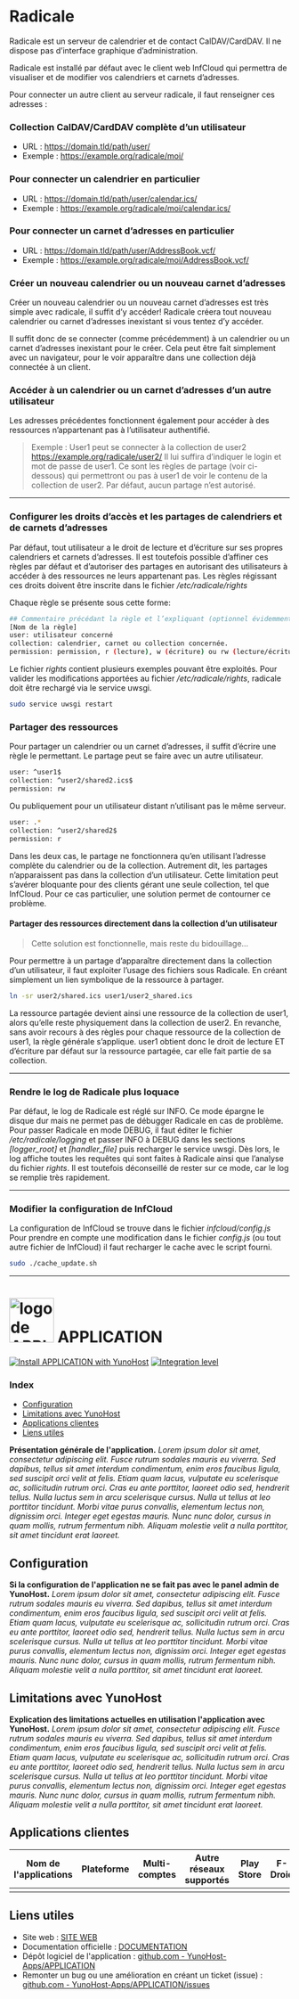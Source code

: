 # Radicale

Radicale est un serveur de calendrier et de contact CalDAV/CardDAV. Il ne dispose pas d’interface graphique d’administration.

Radicale est installé par défaut avec le client web InfCloud qui permettra de visualiser et de modifier vos calendriers et carnets d’adresses.

Pour connecter un autre client au serveur radicale, il faut renseigner ces adresses :

### Collection CalDAV/CardDAV complète d’un utilisateur
- URL : https://domain.tld/path/user/
- Exemple : https://example.org/radicale/moi/

### Pour connecter un calendrier en particulier
- URL : https://domain.tld/path/user/calendar.ics/
- Exemple : https://example.org/radicale/moi/calendar.ics/

### Pour connecter un carnet d’adresses en particulier
- URL : https://domain.tld/path/user/AddressBook.vcf/
- Exemple : https://example.org/radicale/moi/AddressBook.vcf/

### Créer un nouveau calendrier ou un nouveau carnet d’adresses
Créer un nouveau calendrier ou un nouveau carnet d’adresses est très simple avec radicale, il suffit d’y accéder! Radicale créera tout nouveau calendrier ou carnet d’adresses inexistant si vous tentez d’y accéder.

Il suffit donc de se connecter (comme précédemment) à un calendrier ou un carnet d’adresses inexistant pour le créer.
Cela peut être fait simplement avec un navigateur, pour le voir apparaître dans une collection déjà connectée à un client.

### Accéder à un calendrier ou un carnet d’adresses d’un autre utilisateur
Les adresses précédentes fonctionnent également pour accéder à des ressources n’appartenant pas à l’utilisateur authentifié.

> Exemple :
> User1 peut se connecter à la collection de user2
> https://example.org/radicale/user2/
> Il lui suffira d’indiquer le login et mot de passe de user1.
> Ce sont les règles de partage (voir ci-dessous) qui permettront ou pas à user1 de voir le contenu de la collection de user2.
> Par défaut, aucun partage n’est autorisé.

---

### Configurer les droits d’accès et les partages de calendriers et de carnets d’adresses
Par défaut, tout utilisateur a le droit de lecture et d’écriture sur ses propres calendriers et carnets d’adresses.
Il est toutefois possible d’affiner ces règles par défaut et d’autoriser des partages en autorisant des utilisateurs à accéder à des ressources ne leurs appartenant pas.
Les règles régissant ces droits doivent être inscrite dans le fichier */etc/radicale/rights*

Chaque règle se présente sous cette forme:
```bash
## Commentaire précédant la règle et l’expliquant (optionnel évidemment)
[Nom de la règle]
user: utilisateur concerné
collection: calendrier, carnet ou collection concernée.
permission: permission, r (lecture), w (écriture) ou rw (lecture/écriture)
```
Le fichier *rights* contient plusieurs exemples pouvant être exploités.
Pour valider les modifications apportées au fichier */etc/radicale/rights*, radicale doit être rechargé via le service uwsgi.
```bash
sudo service uwsgi restart
```

### Partager des ressources
Pour partager un calendrier ou un carnet d’adresses, il suffit d’écrire une règle le permettant. Le partage peut se faire avec un autre utilisateur.
```bash
user: ^user1$
collection: ^user2/shared2.ics$
permission: rw
```
Ou publiquement pour un utilisateur distant n’utilisant pas le même serveur.
```bash
user: .*
collection: ^user2/shared2$
permission: r
```
Dans les deux cas, le partage ne fonctionnera qu’en utilisant l’adresse complète du calendrier ou de la collection. Autrement dit, les partages n’apparaissent pas dans la collection d’un utilisateur.
Cette limitation peut s’avérer bloquante pour des clients gérant une seule collection, tel que InfCloud. Pour ce cas particulier, une solution permet de contourner ce problème.

#### Partager des ressources directement dans la collection d’un utilisateur
> Cette solution est fonctionnelle, mais reste du bidouillage…

Pour permettre à un partage d’apparaître directement dans la collection d’un utilisateur, il faut exploiter l’usage des fichiers sous Radicale.
En créant simplement un lien symbolique de la ressource à partager.
```bash
ln -sr user2/shared.ics user1/user2_shared.ics
```
La ressource partagée devient ainsi une ressource de la collection de user1, alors qu’elle reste physiquement dans la collection de user2.
En revanche, sans avoir recours à des règles pour chaque ressource de la collection de user1, la règle générale s’applique. user1 obtient donc le droit de lecture ET d’écriture par défaut sur la ressource partagée, car elle fait partie de sa collection.

---

### Rendre le log de Radicale plus loquace
Par défaut, le log de Radicale est réglé sur INFO. Ce mode épargne le disque dur mais ne permet pas de débugger Radicale en cas de problème.
Pour passer Radicale en mode DEBUG, il faut éditer le fichier */etc/radicale/logging* et passer INFO à DEBUG dans les sections *[logger_root]* et *[handler_file]* puis recharger le service uwsgi.
Dès lors, le log affiche toutes les requêtes qui sont faites à Radicale ainsi que l’analyse du fichier *rights*.
Il est toutefois déconseillé de rester sur ce mode, car le log se remplie très rapidement.

---

### Modifier la configuration de InfCloud
La configuration de InfCloud se trouve dans le fichier *infcloud/config.js*
Pour prendre en compte une modification dans le fichier *config.js* (ou tout autre fichier de InfCloud) il faut recharger le cache avec le script fourni.
```bash
sudo ./cache_update.sh
```

------------------

# <img src="/images/APPLICATION_logo.svg" width="80px" alt="logo de APPLICATION"> APPLICATION

[![Install APPLICATION with YunoHost](https://install-app.yunohost.org/install-with-yunohost.png)](https://install-app.yunohost.org/?app=APPLICATION) [![Integration level](https://dash.yunohost.org/integration/APPLICATION.svg)](https://dash.yunohost.org/appci/app/APPLICATION)

### Index

- [Configuration](#configuration)
- [Limitations avec YunoHost](#limitations-avec-yunohost)
- [Applications clientes](#applications-clientes)
- [Liens utiles](#liens-utiles)

**Présentation générale de l'application.** *Lorem ipsum dolor sit amet, consectetur adipiscing elit. Fusce rutrum sodales mauris eu viverra. Sed dapibus, tellus sit amet interdum condimentum, enim eros faucibus ligula, sed suscipit orci velit at felis. Etiam quam lacus, vulputate eu scelerisque ac, sollicitudin rutrum orci. Cras eu ante porttitor, laoreet odio sed, hendrerit tellus. Nulla luctus sem in arcu scelerisque cursus. Nulla ut tellus at leo porttitor tincidunt. Morbi vitae purus convallis, elementum lectus non, dignissim orci. Integer eget egestas mauris. Nunc nunc dolor, cursus in quam mollis, rutrum fermentum nibh. Aliquam molestie velit a nulla porttitor, sit amet tincidunt erat laoreet.*

## Configuration

**Si la configuration de l'application ne se fait pas avec le panel admin de YunoHost.** *Lorem ipsum dolor sit amet, consectetur adipiscing elit. Fusce rutrum sodales mauris eu viverra. Sed dapibus, tellus sit amet interdum condimentum, enim eros faucibus ligula, sed suscipit orci velit at felis. Etiam quam lacus, vulputate eu scelerisque ac, sollicitudin rutrum orci. Cras eu ante porttitor, laoreet odio sed, hendrerit tellus. Nulla luctus sem in arcu scelerisque cursus. Nulla ut tellus at leo porttitor tincidunt. Morbi vitae purus convallis, elementum lectus non, dignissim orci. Integer eget egestas mauris. Nunc nunc dolor, cursus in quam mollis, rutrum fermentum nibh. Aliquam molestie velit a nulla porttitor, sit amet tincidunt erat laoreet.*

## Limitations avec YunoHost

**Explication des limitations actuelles en utilisation l'application avec YunoHost.** *Lorem ipsum dolor sit amet, consectetur adipiscing elit. Fusce rutrum sodales mauris eu viverra. Sed dapibus, tellus sit amet interdum condimentum, enim eros faucibus ligula, sed suscipit orci velit at felis. Etiam quam lacus, vulputate eu scelerisque ac, sollicitudin rutrum orci. Cras eu ante porttitor, laoreet odio sed, hendrerit tellus. Nulla luctus sem in arcu scelerisque cursus. Nulla ut tellus at leo porttitor tincidunt. Morbi vitae purus convallis, elementum lectus non, dignissim orci. Integer eget egestas mauris. Nunc nunc dolor, cursus in quam mollis, rutrum fermentum nibh. Aliquam molestie velit a nulla porttitor, sit amet tincidunt erat laoreet.*

## Applications clientes

| Nom de l'applications | Plateforme | Multi-comptes | Autre réseaux supportés | Play Store | F-Droid | Apple Store | *Autres* |
|-----------------------|------------|---------------|-------------------------|------------|---------|-------------|----------|
|                       |            |               |                         |            |         |             |          |

## Liens utiles

 + Site web : [SITE WEB](#)
 + Documentation officielle : [DOCUMENTATION](#)
 + Dépôt logiciel de l'application : [github.com - YunoHost-Apps/APPLICATION](https://github.com/YunoHost-Apps/APPLICATION_ynh)
 + Remonter un bug ou une amélioration en créant un ticket (issue) : [github.com - YunoHost-Apps/APPLICATION/issues](https://github.com/YunoHost-Apps/APPLICATION_ynh/issues)
